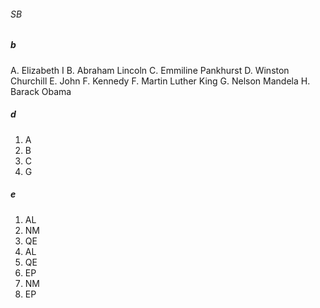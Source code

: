 ###### SB
##### b
A. Elizabeth I
B. Abraham Lincoln
C. Emmiline Pankhurst
D. Winston Churchill
E. John F. Kennedy
F. Martin Luther King
G. Nelson Mandela
H. Barack Obama

##### d
1. A
2. B
3. C
4. G

##### e
1. AL
2. NM
3. QE
4. AL
5. QE
6. EP
7. NM
8. EP
